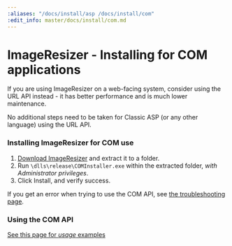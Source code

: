 ```yaml
---
:aliases: "/docs/install/asp /docs/install/com"
:edit_info: master/docs/install/com.md
---
```


# ImageResizer - Installing for COM applications

If you are using ImageResizer on a web-facing system, consider using the URL API instead - it has better performance and is much lower maintenance.

No additional steps need to be taken for Classic ASP (or any other language) using the URL API.

### Installing ImageResizer for COM use

1. [Download ImageResizer](/download) and extract it to a folder.
2. Run `\dlls\release\COMInstaller.exe` within the extracted folder, *with Administrator privileges*.
3. Click Install, and verify success.

If you get an error when trying to use the COM API, see [the troubleshooting page](/docs/troubleshoot).

### Using the COM API

[See this page for *usage* examples](/docs/howto/use-from-com)